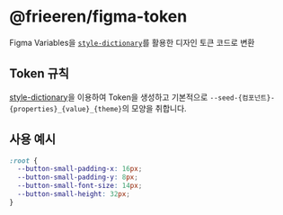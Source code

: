 # @frieeren/figma-token

Figma Variables을 [`style-dictionary`](https://amzn.github.io/style-dictionary/#/quick_start?id=node)를 활용한 디자인 토큰 코드로 변환

## Token 규칙

[style-dictionary](https://amzn.github.io/style-dictionary/#/quick_start?id=node)을 이용하여 Token을 생성하고 기본적으로 `--seed-{컴포넌트}-{properties}_{value}_{theme}`의 모양을 취합니다.

## 사용 예시

```css
:root {
  --button-small-padding-x: 16px;
  --button-small-padding-y: 8px;
  --button-small-font-size: 14px;
  --button-small-height: 32px;
}
```
